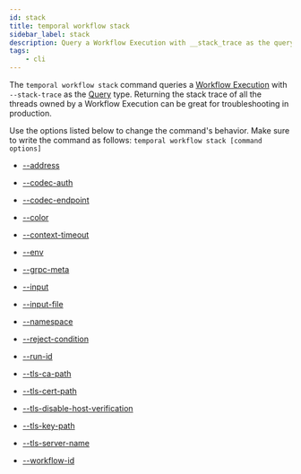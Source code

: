 ```yaml
---
id: stack
title: temporal workflow stack
sidebar_label: stack
description: Query a Workflow Execution with __stack_trace as the query type.
tags:
	- cli
---
```


The `temporal workflow stack` command queries a [Workflow Execution](/concepts/what-is-a-workflow-execution) with `--stack-trace` as the [Query](/concepts/what-is-a-query#stack-trace-query) type.
Returning the stack trace of all the threads owned by a Workflow Execution can be great for troubleshooting in production.

Use the options listed below to change the command's behavior.
Make sure to write the command as follows:
`temporal workflow stack [command options]`

- [--address](/cli/cmd-options/address)

- [--codec-auth](/cli/cmd-options/codec-auth)

- [--codec-endpoint](/cli/cmd-options/codec-endpoint)

- [--color](/cli/cmd-options/color)

- [--context-timeout](/cli/cmd-options/context-timeout)

- [--env](/cli/cmd-options/env)

- [--grpc-meta](/cli/cmd-options/grpc-meta)

- [--input](/cli/cmd-options/input)

- [--input-file](/cli/cmd-options/input-file)

- [--namespace](/cli/cmd-options/namespace)

- [--reject-condition](/cli/cmd-options/reject-condition)

- [--run-id](/cli/cmd-options/run-id)

- [--tls-ca-path](/cli/cmd-options/tls-ca-path)

- [--tls-cert-path](/cli/cmd-options/tls-cert-path)

- [--tls-disable-host-verification](/cli/cmd-options/tls-disable-host-verification)

- [--tls-key-path](/cli/cmd-options/tls-key-path)

- [--tls-server-name](/cli/cmd-options/tls-server-name)

- [--workflow-id](/cli/cmd-options/workflow-id)

